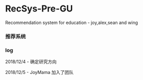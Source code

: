 ﻿# RecSys-Pre-GU
Recommendation system for education - joy,alex,sean and wing

### 推荐系统

### log

2018/12/4 - 确定研究方向

2018/12/5 - JoyMama 加入了团队
